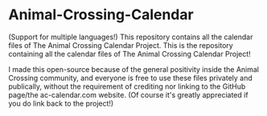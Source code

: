 # Animal-Crossing-Calendar
(Support for multiple languages!) This repository contains all the calendar files of The Animal Crossing Calendar Project.
This is the repository containing all the calendar files of The Animal Crossing Calendar Project!

I made this open-source because of the general positivity inside the Animal Crossing community, and everyone is free to use these files privately and publically, without the requirement of crediting nor linking to the GitHub page/the ac-calendar.com website. (Of course it's greatly appreciated if you do link back to the project!)
